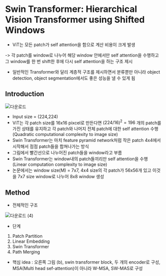 # Swin Transformer: Hierarchical Vision Transformer using Shifted Windows
- ViT는 모든 patch가 self attention을 함으로 계산 비용이 크게 발생

-> 각 patch를 window로 나누어 해당 window 안에서만 self attention을 수행하고 그 window를 한 번 shift한 후에 다시 self attention을 하는 구조 제시
- 일반적인 Transformer와 달리 계층적 구조를 제시하면서 분류뿐만 아니라 object detection, object segmentation에서도 좋은 성능을 낼 수 있게 됨

## Introduction

![다운로드](https://user-images.githubusercontent.com/80622859/186898639-0febd622-c41e-486e-adb9-8bee1e7b3baf.png)

- Input size = (224,224)
- ViT는 각 patch size를 16x16 pixcel로 만든다면 $(224/16)^2=196$ 개의 patch를 가진 상태를 유지하고 각 patch와 나머지 전체 patch에 대한 self attention 수행(Quadratic computational complexity to image size)
- Swin Transformer는 마치 feature pyramid network처럼 작은 patch 4x4에서 시작해서 점점 patch들을 합쳐나가는 방식
- 그림에서 빨간선으로 나누어진 patch들을 window라고 부름
- Swin Transformer는 window내의 patch들끼리만 self attention을 수행(Linear computation complexity to image size)
- 논문에서는 window size(M) = 7x7, 4x4 size의 각 patch가 56x56개 있고 이것을 7x7 size window로 나누어 8x8 window 생성

## Method
- 전체적인 구조

![다운로드 (4)](https://user-images.githubusercontent.com/80622859/186910798-cb2dfb42-88ba-485e-98d6-16d85cb18e65.png)

- 단계
1. Patch Partition
2. Linear Embedding
3. Swin Transformer
4. Path Merging

- 핵심 idea : 오른쪽 그림 (b), swin transformer block, 두 개의 encoder로 구성, MSA(Multi head sef-attention)이 아니라 W-MSA, SW-MAS로 구성
